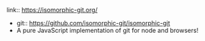 link:: https://isomorphic-git.org/

-
  git:: https://github.com/isomorphic-git/isomorphic-git
- A pure JavaScript implementation of git for node and browsers!